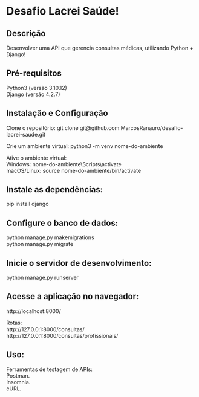 # Desafio Lacrei Saúde!

<h2>Descrição</h2>
Desenvolver uma API que gerencia consultas médicas, utilizando Python + Django!

<h2>Pré-requisitos</h2>
Python3 (versão 3.10.12)<br>
Django (versão 4.2.7)

<h2>Instalação e Configuração</h2>
<p>Clone o repositório: git clone git@github.com:MarcosRanauro/desafio-lacrei-saude.git</p>
<p>Crie um ambiente virtual: python3 -m venv nome-do-ambiente</p>
<p>Ative o ambiente virtual:<br>
    Windows: nome-do-ambiente\Scripts\activate<br>
    macOS/Linux: source nome-do-ambiente/bin/activate
</p>

<h2>Instale as dependências:</h2>
<p>pip install django</p>

<h2>Configure o banco de dados:</h2>
<p>python manage.py makemigrations<br>
   python manage.py migrate
</p>

<h2>Inicie o servidor de desenvolvimento:</h2>
<p>python manage.py runserver</p>

<h2>Acesse a aplicação no navegador:</h2>
<p>http://localhost:8000/</p>
<p>Rotas:<br>
    http://127.0.0.1:8000/consultas/<br>
    http://127.0.0.1:8000/consultas/profissionais/
</p>

<h2>Uso:</h2>
<p>Ferramentas de testagem de APIs:<br>
    Postman.<br>
    Insomnia.<br>
    cURL.
</p>
